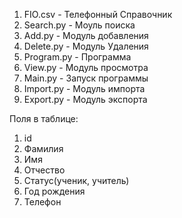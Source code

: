 1. FIO.csv      -   Телефонный Справочник
2. Search.py    -   Моуль поиска
3. Add.py      -    Модуль добавления
4. Delete.py    -   Модуль Удаления
5. Program.py   -   Программа
6. View.py      -   Модуль просмотра
7. Main.py      -   Запуск программы
8. Import.py    -   Модуль импорта
9. Export.py    -   Модуль экспорта

Поля в таблице:
1. id
2. Фамилия
3. Имя
4. Отчество
5. Статус(ученик, учитель)
6. Год рождения
7. Телефон 